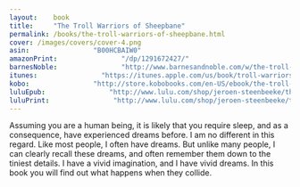 ```yaml
---
layout:    book
title:     "The Troll Warriors of Sheepbane"
permalink: /books/the-troll-warriors-of-sheepbane.html
cover: /images/covers/cover-4.png
asin:                "B00HCBAIW0"
amazonPrint:                "/dp/1291672427/"
barnesNoble:                "http://www.barnesandnoble.com/w/the-troll-warriors-of-sheepbane-jeroen-steenbeeke/1117903017?ean=9781304725912"
itunes:                "https://itunes.apple.com/us/book/troll-warriors-sheepbane/id785593906"
kobo:                "http://store.kobobooks.com/en-US/ebook/the-troll-warriors-of-sheepbane"
luluEpub:                "http://www.lulu.com/shop/jeroen-steenbeeke/the-troll-warriors-of-sheepbane/ebook/product-21360185.html"
luluPrint:                "http://www.lulu.com/shop/jeroen-steenbeeke/the-troll-warriors-of-sheepbane/paperback/product-21386057.html"
---
```


Assuming you are a human being, it is likely that you require sleep, and as a consequence, have experienced dreams before.
I am no different in this regard. Like most people, I often have dreams. But unlike many people, I can clearly recall these dreams, and often remember them down to the tiniest details.
I have a vivid imagination, and I have vivid dreams. In this book you will find out what happens when they collide.



